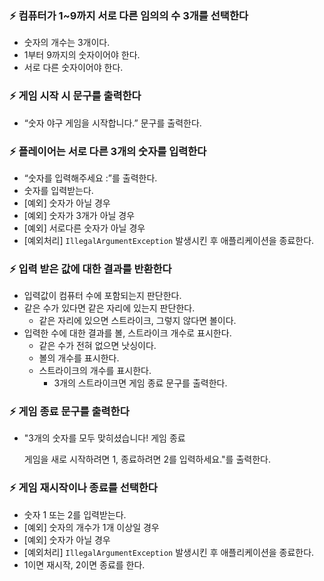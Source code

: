 ### ⚡ 컴퓨터가 1~9까지 서로 다른 임의의 수 3개를 선택한다

- 숫자의 개수는 3개이다.
- 1부터 9까지의 숫자이어야 한다.
- 서로 다른 숫자이어야 한다.

### ⚡ 게임 시작 시 문구를 출력한다

- “숫자 야구 게임을 시작합니다.” 문구를 출력한다.

### ⚡ 플레이어는 서로 다른 3개의 숫자를 입력한다

- “숫자를 입력해주세요 :”를 출력한다.
- 숫자를 입력받는다.
- [예외] 숫자가 아닐 경우
- [예외] 숫자가 3개가 아닐 경우
- [예외] 서로다른 숫자가 아닐 경우
- [예외처리] `IllegalArgumentException` 발생시킨 후 애플리케이션을 종료한다.

### ⚡ 입력 받은 값에 대한 결과를 반환한다

- 입력값이 컴퓨터 수에 포함되는지 판단한다.
- 같은 수가 있다면 같은 자리에 있는지 판단한다.
    - 같은 자리에 있으면 스트라이크, 그렇지 않다면 볼이다.
- 입력한 수에 대한 결과를 볼, 스트라이크 개수로 표시한다.
    - 같은 수가 전혀 없으면 낫싱이다.
    - 볼의 개수를 표시한다.
    - 스트라이크의 개수를 표시한다.
        - 3개의 스트라이크면 게임 종료 문구를 출력한다.

### ⚡ 게임 종료 문구를 출력한다

- "3개의 숫자를 모두 맞히셨습니다! 게임 종료
  
  게임을 새로 시작하려면 1, 종료하려면 2를 입력하세요."를 출력한다.

### ⚡ 게임 재시작이나 종료를 선택한다

- 숫자 1 또는 2를 입력받는다.
- [예외] 숫자의 개수가 1개 이상일 경우
- [예외] 숫자가 아닐 경우
- [예외처리] `IllegalArgumentException` 발생시킨 후 애플리케이션을 종료한다.
- 1이면 재시작, 2이면 종료를 한다.
